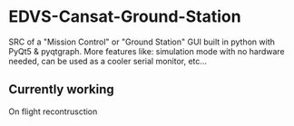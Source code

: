# EDVS-Cansat-Ground-Station
SRC of a "Mission Control" or "Ground Station" GUI built in python with PyQt5 & pyqtgraph. More features like: simulation mode with no hardware needed, can be used as a cooler serial monitor, etc...

## Currently working
On flight recontrusction
